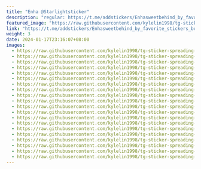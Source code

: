 ```yaml
---
title: "Enha @Starlightsticker"
description: "regular: https://t.me/addstickers/Enhasweetbehind_by_favorite_stickers_bot"
featured_image: "https://raw.githubusercontent.com/kylelin1998/tg-sticker-spreading-worldwide-images/main/img/d8be7a47-c0cb-475a-8969-771eed98146b.jpg"
link: "https://t.me/addstickers/Enhasweetbehind_by_favorite_stickers_bot"
weight: 3
date: 2024-01-17T23:16:07+08:00
images:
  - https://raw.githubusercontent.com/kylelin1998/tg-sticker-spreading-worldwide-images/main/img/d8be7a47-c0cb-475a-8969-771eed98146b.jpg
  - https://raw.githubusercontent.com/kylelin1998/tg-sticker-spreading-worldwide-images/main/img/0f82299e-476a-4832-9f41-81faf4ddc6d0.jpg
  - https://raw.githubusercontent.com/kylelin1998/tg-sticker-spreading-worldwide-images/main/img/ec295299-bf47-427c-82bd-b79b73f41203.jpg
  - https://raw.githubusercontent.com/kylelin1998/tg-sticker-spreading-worldwide-images/main/img/b7b08e59-c28e-4876-8822-1c953a16a7c6.jpg
  - https://raw.githubusercontent.com/kylelin1998/tg-sticker-spreading-worldwide-images/main/img/a630f7ad-f3e4-43b6-8d8e-77f0cce1464e.jpg
  - https://raw.githubusercontent.com/kylelin1998/tg-sticker-spreading-worldwide-images/main/img/cf0ad51f-ed30-4934-a802-0ce90e78a3b2.jpg
  - https://raw.githubusercontent.com/kylelin1998/tg-sticker-spreading-worldwide-images/main/img/af8b8a44-1423-487d-a91a-9b4df1d34a4e.jpg
  - https://raw.githubusercontent.com/kylelin1998/tg-sticker-spreading-worldwide-images/main/img/3b256c36-6c11-48bd-a979-713e6b2ea37a.jpg
  - https://raw.githubusercontent.com/kylelin1998/tg-sticker-spreading-worldwide-images/main/img/12b1daa9-dd58-4436-9971-18fbd32563d8.jpg
  - https://raw.githubusercontent.com/kylelin1998/tg-sticker-spreading-worldwide-images/main/img/08fac01d-98ba-401d-9385-36213ca21fc0.jpg
  - https://raw.githubusercontent.com/kylelin1998/tg-sticker-spreading-worldwide-images/main/img/61c00587-3ca9-4ba2-b1df-418307241805.jpg
  - https://raw.githubusercontent.com/kylelin1998/tg-sticker-spreading-worldwide-images/main/img/40e8fd5a-7850-4fd1-8f3c-3ec47e1616fa.jpg
  - https://raw.githubusercontent.com/kylelin1998/tg-sticker-spreading-worldwide-images/main/img/27e64755-2f7f-448b-a094-f80adc442624.jpg
  - https://raw.githubusercontent.com/kylelin1998/tg-sticker-spreading-worldwide-images/main/img/e0ed7c65-b4cc-4048-b6bc-ae09a59c2572.jpg
  - https://raw.githubusercontent.com/kylelin1998/tg-sticker-spreading-worldwide-images/main/img/d0a9436a-3ad8-49b5-be17-d61893d08bcc.jpg
  - https://raw.githubusercontent.com/kylelin1998/tg-sticker-spreading-worldwide-images/main/img/7701717a-8bb1-4895-aeb6-514a576e9aff.jpg
  - https://raw.githubusercontent.com/kylelin1998/tg-sticker-spreading-worldwide-images/main/img/ab05a880-8ca9-448d-9049-aab554ebdd6a.jpg
  - https://raw.githubusercontent.com/kylelin1998/tg-sticker-spreading-worldwide-images/main/img/7e22c222-01e9-4171-a586-60bb758a8354.jpg
  - https://raw.githubusercontent.com/kylelin1998/tg-sticker-spreading-worldwide-images/main/img/468fb62a-7d20-4278-bf5b-ffddcd10b97c.jpg
  - https://raw.githubusercontent.com/kylelin1998/tg-sticker-spreading-worldwide-images/main/img/f935e968-e5e4-4954-b160-561afc089167.jpg
---
```

